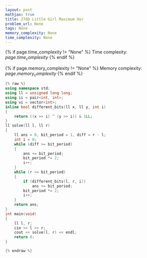```yaml
---
layout: post
mathjax: true
title: 276D Little Girl Maximum Xor
problem_url: None
tags: None
memory_complexity: None
time_complexity: None
---
```




{% if page.time_complexity != "None" %}
Time complexity: ${{ page.time_complexity }}$
{% endif %}

{% if page.memory_complexity != "None" %}
Memory complexity: ${{ page.memory_complexity }}$
{% endif %}

```cpp
{% raw %}
using namespace std;
using ll = unsigned long long;
using ii = pair<int, int>;
using vi = vector<int>;
inline bool different_bits(ll x, ll y, int i)
{
    return ((x >> i) ^ (y >> i)) & 1LL;
}
ll solve(ll l, ll r)
{
    ll ans = 0, bit_period = 1, diff = r - l;
    int i = 0;
    while (diff >= bit_period)
    {
        ans += bit_period;
        bit_period *= 2;
        i++;
    }
    while (r >= bit_period)
    {
        if (different_bits(l, r, i))
            ans += bit_period;
        bit_period *= 2;
        i++;
    }
    return ans;
}
int main(void)
{
    ll l, r;
    cin >> l >> r;
    cout << solve(l, r) << endl;
    return 0;
}

{% endraw %}
```